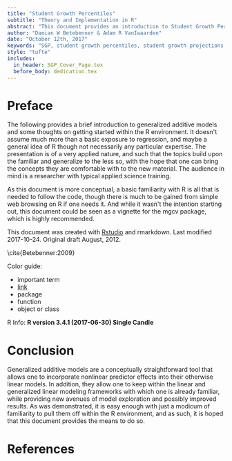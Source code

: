```yaml
---
title: "Student Growth Percentiles"
subtitle: "Theory and Implementation in R"
abstract: "This document provides an introduction to Student Growth Percentiles (SGP)"
author: "Damian W Betebenner & Adam R VanIwaarden"
date: "October 12th, 2017"
keywords: "SGP, student growth percentiles, student growth projections, R"
style: "tufte"
includes:
  in_header: SGP_Cover_Page.tex
  before_body: dedication.tex
---
```





# Preface

The following provides a brief introduction to generalized additive models and some thoughts on getting started within the R environment.  It doesn't assume much more than a basic exposure to regression, and maybe a general idea of R though not necessarily any particular expertise. The presentation is of a very applied nature, and such that the topics build upon the familiar and generalize to the less so, with the hope that one can bring the concepts they are comfortable with to the new material. The audience in mind is a researcher with typical applied science training.

As this document is more conceptual, a basic familiarity with R is all that is needed to follow the code, though there is much to be gained from simple web browsing on R if one needs it. And while it wasn't the intention starting out, this document could be seen as a vignette for the <span class="pack">mgcv</span> package, which is highly recommended.


This document was created with [Rstudio](http://rstudio.org/) and rmarkdown. <span class="marginnote">Last modified 2017-10-24. Original draft August, 2012.</span>

\cite{Betebenner:2009}

Color guide:

- <span class="emph">important term</span>
- [link]()
- <span class="pack">package</span>
- <span class="func">function</span>
- <span class="objclass">object or class</span>

R Info: **R version 3.4.1 (2017-06-30) Single Candle**



# Conclusion

Generalized additive models are a conceptually straightforward tool that allows one to incorporate nonlinear predictor effects into their otherwise linear models. In addition, they allow one to keep within the linear and generalized linear modeling frameworks with which one is already familiar, while providing new avenues of model exploration and possibly improved results.  As was demonstrated, it is easy enough with just a modicum of familiarity to pull them off within the R environment, and as such, it is hoped that this document provides the means to do so.



# References
